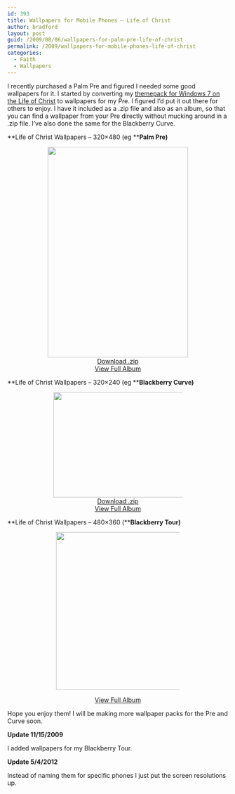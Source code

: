 ```yaml
---
id: 393
title: Wallpapers for Mobile Phones – Life of Christ
author: bradford
layout: post
guid: /2009/08/06/wallpapers-for-palm-pre-life-of-christ
permalink: /2009/wallpapers-for-mobile-phones-life-of-christ
categories:
  - Faith
  - Wallpapers
---
```

I recently purchased a Palm Pre and figured I needed some good wallpapers for it. I started by converting my [themepack for Windows 7 on the Life of Christ][1] to wallpapers for my Pre. I figured I’d put it out there for others to enjoy. I have it included as a .zip file and also as an album, so that you can find a wallpaper from your Pre directly without mucking around in a .zip file. I’ve also done the same for the Blackberry Curve.<!--more-->

**Life of Christ Wallpapers – 320&#215;480 (eg ****Palm Pre)**

<div id="scid:66721397-FF69-4ca6-AEC4-17E6B3208830:4cb1a45c-b88f-4684-b425-ce5818d1bc5e" class="wlWriterSmartContent" style="width: 321px; display: block; float: none; margin-left: auto; margin-right: auto; padding: 0;">
  <div style="width: 321px; text-align: center;">
    <a href="https://skydrive.live.com/redir.aspx?cid=e2dd382621113cf8&resid=E2DD382621113CF8!2728&parid=E2DD382621113CF8!4074" target="_blank"><img class="aligncenter size-full wp-image-1342" title="ArtBook__048_048__ChristAndTheRichYoungRuler____" src="https://theblawblog.files.wordpress.com/2009/08/artbook__048_048__christandtherichyoungruler____.jpg" alt="" width="320" height="480" /></a>
  </div>
  
  <div style="width: 321px; text-align: center;">
    <a href="https://skydrive.live.com/redir.aspx?cid=e2dd382621113cf8&resid=E2DD382621113CF8!2696&parid=E2DD382621113CF8!4074" target="_blank">Download .zip</a>
  </div>
  
  <div style="width: 321px; text-align: center;">
    <a href="https://skydrive.live.com/redir.aspx?cid=e2dd382621113cf8&resid=E2DD382621113CF8!2728&parid=E2DD382621113CF8!4074" target="_blank">View Full Album</a>
  </div>
</div>

**Life of Christ Wallpapers – 320&#215;240 (eg ****Blackberry Curve)**

<div id="scid:66721397-FF69-4ca6-AEC4-17E6B3208830:5220dbc0-550d-4954-a0cf-6e9f6b57dc1d" class="wlWriterSmartContent" style="width: 295px; display: block; float: none; margin-left: auto; margin-right: auto; text-align: center; padding: 0;">
  <img class="aligncenter size-full wp-image-1343" title="ArtBook__062_062__TheAscensionOfJesus____" src="https://theblawblog.files.wordpress.com/2009/08/artbook__062_062__theascensionofjesus____.jpg" alt="" width="320" height="240" />
</div>

<div class="wlWriterSmartContent" style="width: 295px; display: block; float: none; margin-left: auto; margin-right: auto; text-align: center; padding: 0;">
  <div style="width: 295px;">
    <a href="https://skydrive.live.com/redir.aspx?cid=e2dd382621113cf8&resid=E2DD382621113CF8!2697&parid=E2DD382621113CF8!4074" target="_blank">Download .zip</a>
  </div>
  
  <div style="width: 295px;">
    <a href="https://skydrive.live.com/redir.aspx?cid=e2dd382621113cf8&resid=E2DD382621113CF8!2713&parid=E2DD382621113CF8!4074" target="_blank">View Full Album</a>
  </div>
</div>

**Life of Christ Wallpapers – 480&#215;360 (****Blackberry Tour)**

<div id="scid:66721397-FF69-4ca6-AEC4-17E6B3208830:efabc72f-4567-4f52-bfaf-cf8ac6907af2" class="wlWriterEditableSmartContent" style="width: 282px; display: block; float: none; margin-left: auto; margin-right: auto; padding: 0;">
  <img class="aligncenter size-full wp-image-1344" title="artbook__042_042__christhealingthesickatbethesda____ 6224D91E" src="https://theblawblog.files.wordpress.com/2009/08/artbook__042_042__christhealingthesickatbethesda____-6224d91e.jpg" alt="" width="480" height="360" /></p> 
  
  <div style="width: 282px; text-align: center;">
    <a href="https://skydrive.live.com/redir.aspx?cid=e2dd382621113cf8&resid=E2DD382621113CF8!4105&parid=E2DD382621113CF8!4074" target="_blank">View Full Album</a>
  </div>
</div>

Hope you enjoy them! I will be making more wallpaper packs for the Pre and Curve soon.

**Update 11/15/2009**

I added wallpapers for my Blackberry Tour.

**Update 5/4/2012**

Instead of naming them for specific phones I just put the screen resolutions up.

 [1]: /theme-pack-for-windows-7-life-of-jesus-christ/